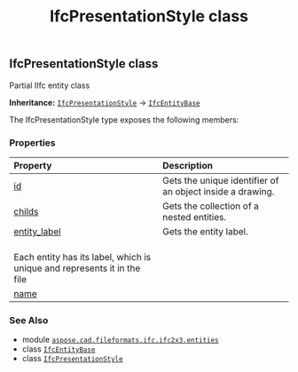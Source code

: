 ﻿---
title: IfcPresentationStyle class
second_title: Aspose.CAD for Python via .NET API References
description: 
type: docs
weight: 3820
url: /python-net/aspose.cad.fileformats.ifc.ifc2x3.entities/ifcpresentationstyle/
is_root: false
---

## IfcPresentationStyle class

Partial IIfc entity class



**Inheritance:** [`IfcPresentationStyle`](/cad/python-net/aspose.cad.fileformats.ifc.ifc2x3.entities/ifcpresentationstyle) → 
[`IfcEntityBase`](/cad/python-net/aspose.cad.fileformats.ifc/ifcentitybase)



The IfcPresentationStyle type exposes the following members:

### Properties
| Property | Description |
| :- | :- |
| [id](/cad/python-net/aspose.cad.fileformats.ifc.ifc2x3.entities/ifcpresentationstyle/id) | Gets the unique identifier of an object inside a drawing. |
| [childs](/cad/python-net/aspose.cad.fileformats.ifc.ifc2x3.entities/ifcpresentationstyle/childs) | Gets the collection of a nested entities. |
| [entity_label](/cad/python-net/aspose.cad.fileformats.ifc.ifc2x3.entities/ifcpresentationstyle/entity_label) | Gets the entity label.<br/>Each entity has its label, which is unique and represents it in the file |
| [name](/cad/python-net/aspose.cad.fileformats.ifc.ifc2x3.entities/ifcpresentationstyle/name) |  |



### See Also
* module [`aspose.cad.fileformats.ifc.ifc2x3.entities`](..)
* class [`IfcEntityBase`](/cad/python-net/aspose.cad.fileformats.ifc/ifcentitybase)
* class [`IfcPresentationStyle`](/cad/python-net/aspose.cad.fileformats.ifc.ifc2x3.entities/ifcpresentationstyle)
